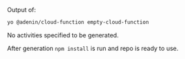 Output of:

```bash
yo @adenin/cloud-function empty-cloud-function
```

No activities specified to be generated.

After generation `npm install` is run and repo is ready to use.
